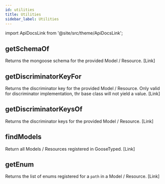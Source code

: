 ```yaml
---
id: utilities
title: Utilities
sidebar_label: Utilities
---
```

import ApiDocsLink from '@site/src/theme/ApiDocsLink';

## getSchemaOf

Returns the mongoose schema for the provided Model / Resource. [<ApiDocsLink type="globals" hash="getSchemaOf">Link</ApiDocsLink>]

## getDiscriminatorKeyFor

Returns the discriminator key for the provided Model / Resource.
Only valid for discriminator implementation, thr base class will not yield a value. [<ApiDocsLink type="globals" hash="getDiscriminatorKeyFor">Link</ApiDocsLink>]

## getDiscriminatorKeysOf

Returns the discriminator keys for the provided Model / Resource. [<ApiDocsLink type="globals" hash="getDiscriminatorKeysOf">Link</ApiDocsLink>]

## findModels

Return all Models / Resources registered in GooseTyped. [<ApiDocsLink type="globals" hash="findModels">Link</ApiDocsLink>]

## getEnum

Returns the list of enums registered for a `path` in a Model / Resource. [<ApiDocsLink type="globals" hash="getEnum">Link</ApiDocsLink>]